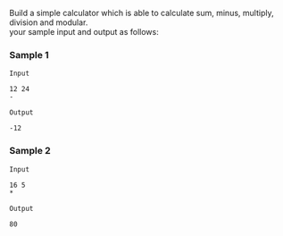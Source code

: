 Build a simple calculator which is able to calculate sum, minus, multiply, division and modular.  
your sample input and output as follows:

### Sample 1
`Input`
```
12 24
-
```

`Output`
```
-12
```

### Sample 2
`Input`
```
16 5
*
```

`Output`
```
80
```
